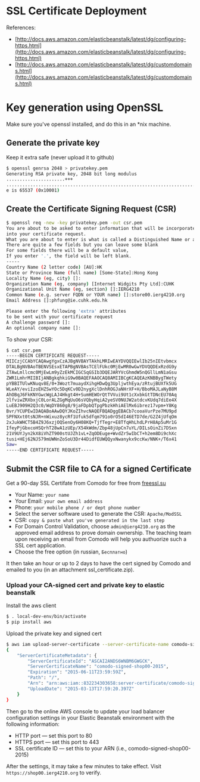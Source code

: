 # SSL Certificate Deployment
References:
- [http://docs.aws.amazon.com/elasticbeanstalk/latest/dg/configuring-https.html](http://docs.aws.amazon.com/elasticbeanstalk/latest/dg/configuring-https.html)
- [http://docs.aws.amazon.com/elasticbeanstalk/latest/dg/customdomains.html](http://docs.aws.amazon.com/elasticbeanstalk/latest/dg/customdomains.html)


# Key generation using OpenSSL
Make sure you've openssl installed, and do this in an *nix machine.

## Generate the private key
Keep it extra safe (never upload it to github)
```sh
$ openssl genrsa 2048 > privatekey.pem
Generating RSA private key, 2048 bit long modulus
......................+++
....................................................................................................................................+++
e is 65537 (0x10001)
```

## Create the Certificate Signing Request (CSR)
```sh
$ openssl req -new -key privatekey.pem -out csr.pem
You are about to be asked to enter information that will be incorporated
into your certificate request.
What you are about to enter is what is called a Distinguished Name or a DN.
There are quite a few fields but you can leave some blank
For some fields there will be a default value,
If you enter '.', the field will be left blank.
-----
Country Name (2 letter code) [AU]:HK
State or Province Name (full name) [Some-State]:Hong Kong
Locality Name (eg, city) []:
Organization Name (eg, company) [Internet Widgits Pty Ltd]:CUHK
Organizational Unit Name (eg, section) []:IERG4210
Common Name (e.g. server FQDN or YOUR name) []:store00.ierg4210.org    
Email Address []:phfung@ie.cuhk.edu.hk

Please enter the following 'extra' attributes
to be sent with your certificate request
A challenge password []:
An optional company name []:
```
To show your CSR:
```sh
$ cat csr.pem 
-----BEGIN CERTIFICATE REQUEST-----
MIICzjCCAbYCAQAwgYgxCzAJBgNVBAYTAkhLMRIwEAYDVQQIEwlIb25nIEtvbmcx
DTALBgNVBAoTBENVSEsxETAPBgNVBAsTCElFUkc0MjEwMR0wGwYDVQQDExRzdG9y
ZTAwLmllcmc0MjEwLm9yZzEkMCIGCSqGSIb3DQEJARYVcGhmdW5nQGllLmN1aGsu
ZWR1LmhrMIIBIjANBgkqhkiG9w0BAQEFAAOCAQ8AMIIBCgKCAQEAzKNBBygTWety
pYBBITUlwKNuqv8E/0+3Wozt7muaydXihgHDwQg3UpljwthEya/zRtujBUXfk5UG
WLeAY/eviIzoEHZSwYOc5DqKCv0D2nygXclDnhROGJaNHrXF+H/BboMAJLaNyB8M
AhOBqJ6FkKNYGwcWgLAJ4Hkgt4H+SumHEWOrQtTVVui9Ut1cXxbkGtTDNcEU70Aq
2lfviwZRXbxjC0LorALZGgMqUuO6sVQbyHqiA2yeSV0NUJW2atdcvKUdq7diEe4X
LuEBJ909H2Q3c0/WqDY860g8/9jaFDpbQTpgPbzkHhiAElMx6ibrez17vpm+Y8Kg
Bvr/YCUPEwIDAQABoAAwDQYJKoZIhvcNAQEFBQADggEBACb7cooaVurPze7MU9pd
SPFNXxt0tsNJR+nWixuz8ycRf1Ufuk5dfqm791o0rO5dI46ETD7de/G2Z4jUfqOm
2xJukWHCT5B4Z9J6xzjOQSenOy6H08KQ+TjfTegr+E8TfqHhLhdLPrH8Ap5uMr1G
IfeyPjGbxcoHSQrhT28wA1zUEp/X54kWdm/Zbp48jUpCn7uYL/DILsOinZi7DSxn
21V9UYJyn2kX8iVhZT900stUJZh1vL+ZqODEuge+WvdZr5wIbCT+h2em8Di9chXc
tusi+HEj62NJ579mUWNnZoSoU3Dr44DidfEUWQQyxNwanykx9ccKw/NNK+/T6x41
Saw=
-----END CERTIFICATE REQUEST-----
```

## Submit the CSR file to CA for a signed Certificate

Get a 90-day SSL Certifate from Comodo for free from [freessl.su](http://www.freessl.su/)
 - Your Name: `your name`
 - Your Email: `your own email address`
 - Phone: `your mobile phone / or dept phone number`
 - Select the server software used to generate the CSR: `Apache/ModSSL`
 - CSR: `copy & paste what you've generated in the last step`
 - For Domain Control Validation, choose `admin@ierg4210.org` as the approved email address to prove domain ownership. The teaching team upon receiving an email from Comodo will help you authuorize such a SSL cert application.
 - Choose the free option (in russian, `Бесплатно`)

It then take an hour or up to 2 days to have the cert signed by Comodo and emailed to you (in an attachment ssl_certificate.zip).

### Upload your CA-signed cert and private key to elastic beanstalk

Install the aws client
```sh
$ . local-dev-env/bin/activate
$ pip install aws
```

Upload the private key and signed cert
```sh
$ aws iam upload-server-certificate --server-certificate-name comodo-signed-shop00-2015 --certificate-body file://~/Downloads/ssl_certificate/store00_ierg4210_org.crt --private-key file://priv.pem --certificate-chain file://~/Downloads/ssl_certificate/store00_ierg4210_org.ca-bundle
{
    "ServerCertificateMetadata": {
        "ServerCertificateId": "ASCAI2ANDS6WNBM6GWGCK", 
        "ServerCertificateName": "comodo-signed-shop00-2015", 
        "Expiration": "2015-06-11T23:59:59Z", 
        "Path": "/", 
        "Arn": "arn:aws:iam::832234303658:server-certificate/comodo-signed-shop00-2015", 
        "UploadDate": "2015-03-13T17:59:20.397Z"
    }
}
```

Then go to the online AWS console to update your load balancer configuration settings in your Elastic Beanstalk environment with the following information:
- HTTP port — set this port to 80
- HTTPS port — set this port to 443
- SSL certificate ID — set this to your ARN (i.e., comodo-signed-shop00-2015)

After the settings, it may take a few minutes to take effect.
Visit `https://shop00.ierg4210.org` to verify.

